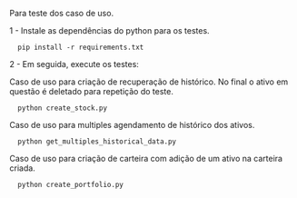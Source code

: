 Para teste dos caso de uso.

1 - Instale as dependências do python para os testes.

```
  pip install -r requirements.txt
```

2 - Em seguida, execute os testes:

  Caso de uso para criação de recuperação de histórico. No final o ativo em questão é deletado para repetição do teste.
```
  python create_stock.py
```

   Caso de uso para multiples agendamento de histórico dos ativos.
```
  python get_multiples_historical_data.py
```

   Caso de uso para criação de carteira com adição de um ativo na carteira criada.
```
  python create_portfolio.py
```
